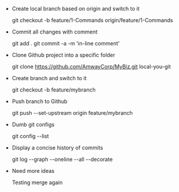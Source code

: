 - Create local branch based on origin and switch to it
    
    git checkout -b feature/1-Commands origin/feature/1-Commands

- Commit all changes with comment
    
    git add .
    git commit -a -m 'in-line comment'
    
- Clone Github project into a specific folder
    
    git clone https://github.com/AmwayCorp/MyBiz.git local-you-git
    
- Create branch and switch to it
    
    git checkout -b feature/mybranch
    
- Push branch to Github
    
    git push --set-upstream origin feature/mybranch
    
- Dumb git configs
    
    git config --list
    
- Display a concise history of commits
    
    git log --graph --oneline --all --decorate
    
- Need more ideas

    Testing merge again